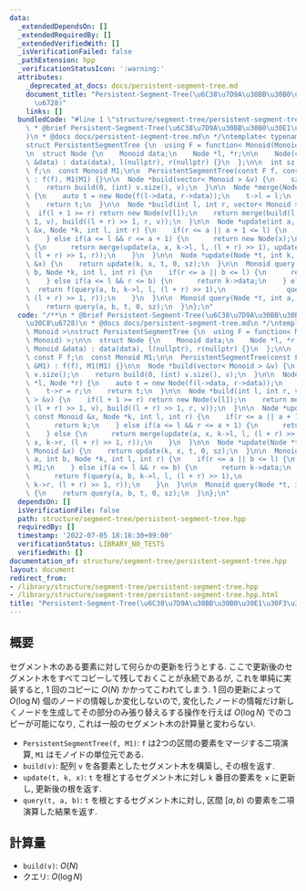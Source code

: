 ```yaml
---
data:
  _extendedDependsOn: []
  _extendedRequiredBy: []
  _extendedVerifiedWith: []
  _isVerificationFailed: false
  _pathExtension: hpp
  _verificationStatusIcon: ':warning:'
  attributes:
    _deprecated_at_docs: docs/persistent-segment-tree.md
    document_title: "Persistent-Segment-Tree(\u6C38\u7D9A\u30BB\u30B0\u30E1\u30F3\u30C8\
      \u6728)"
    links: []
  bundledCode: "#line 1 \"structure/segment-tree/persistent-segment-tree.hpp\"\n/**\n\
    \ * @brief Persistent-Segment-Tree(\u6C38\u7D9A\u30BB\u30B0\u30E1\u30F3\u30C8\u6728\
    )\n * @docs docs/persistent-segment-tree.md\n */\ntemplate< typename Monoid >\n\
    struct PersistentSegmentTree {\n  using F = function< Monoid(Monoid, Monoid) >;\n\
    \n  struct Node {\n    Monoid data;\n    Node *l, *r;\n\n    Node(const Monoid\
    \ &data) : data(data), l(nullptr), r(nullptr) {}\n  };\n\n  int sz;\n  const F\
    \ f;\n  const Monoid M1;\n\n  PersistentSegmentTree(const F f, const Monoid &M1)\
    \ : f(f), M1(M1) {}\n\n  Node *build(vector< Monoid > &v) {\n    sz = (int) v.size();\n\
    \    return build(0, (int) v.size(), v);\n  }\n\n  Node *merge(Node *l, Node *r)\
    \ {\n    auto t = new Node(f(l->data, r->data));\n    t->l = l;\n    t->r = r;\n\
    \    return t;\n  }\n\n  Node *build(int l, int r, vector< Monoid > &v) {\n  \
    \  if(l + 1 >= r) return new Node(v[l]);\n    return merge(build(l, (l + r) >>\
    \ 1, v), build((l + r) >> 1, r, v));\n  }\n\n  Node *update(int a, const Monoid\
    \ &x, Node *k, int l, int r) {\n    if(r <= a || a + 1 <= l) {\n      return k;\n\
    \    } else if(a <= l && r <= a + 1) {\n      return new Node(x);\n    } else\
    \ {\n      return merge(update(a, x, k->l, l, (l + r) >> 1), update(a, x, k->r,\
    \ (l + r) >> 1, r));\n    }\n  }\n\n  Node *update(Node *t, int k, const Monoid\
    \ &x) {\n    return update(k, x, t, 0, sz);\n  }\n\n  Monoid query(int a, int\
    \ b, Node *k, int l, int r) {\n    if(r <= a || b <= l) {\n      return M1;\n\
    \    } else if(a <= l && r <= b) {\n      return k->data;\n    } else {\n    \
    \  return f(query(a, b, k->l, l, (l + r) >> 1),\n               query(a, b, k->r,\
    \ (l + r) >> 1, r));\n    }\n  }\n\n  Monoid query(Node *t, int a, int b) {\n\
    \    return query(a, b, t, 0, sz);\n  }\n};\n"
  code: "/**\n * @brief Persistent-Segment-Tree(\u6C38\u7D9A\u30BB\u30B0\u30E1\u30F3\
    \u30C8\u6728)\n * @docs docs/persistent-segment-tree.md\n */\ntemplate< typename\
    \ Monoid >\nstruct PersistentSegmentTree {\n  using F = function< Monoid(Monoid,\
    \ Monoid) >;\n\n  struct Node {\n    Monoid data;\n    Node *l, *r;\n\n    Node(const\
    \ Monoid &data) : data(data), l(nullptr), r(nullptr) {}\n  };\n\n  int sz;\n \
    \ const F f;\n  const Monoid M1;\n\n  PersistentSegmentTree(const F f, const Monoid\
    \ &M1) : f(f), M1(M1) {}\n\n  Node *build(vector< Monoid > &v) {\n    sz = (int)\
    \ v.size();\n    return build(0, (int) v.size(), v);\n  }\n\n  Node *merge(Node\
    \ *l, Node *r) {\n    auto t = new Node(f(l->data, r->data));\n    t->l = l;\n\
    \    t->r = r;\n    return t;\n  }\n\n  Node *build(int l, int r, vector< Monoid\
    \ > &v) {\n    if(l + 1 >= r) return new Node(v[l]);\n    return merge(build(l,\
    \ (l + r) >> 1, v), build((l + r) >> 1, r, v));\n  }\n\n  Node *update(int a,\
    \ const Monoid &x, Node *k, int l, int r) {\n    if(r <= a || a + 1 <= l) {\n\
    \      return k;\n    } else if(a <= l && r <= a + 1) {\n      return new Node(x);\n\
    \    } else {\n      return merge(update(a, x, k->l, l, (l + r) >> 1), update(a,\
    \ x, k->r, (l + r) >> 1, r));\n    }\n  }\n\n  Node *update(Node *t, int k, const\
    \ Monoid &x) {\n    return update(k, x, t, 0, sz);\n  }\n\n  Monoid query(int\
    \ a, int b, Node *k, int l, int r) {\n    if(r <= a || b <= l) {\n      return\
    \ M1;\n    } else if(a <= l && r <= b) {\n      return k->data;\n    } else {\n\
    \      return f(query(a, b, k->l, l, (l + r) >> 1),\n               query(a, b,\
    \ k->r, (l + r) >> 1, r));\n    }\n  }\n\n  Monoid query(Node *t, int a, int b)\
    \ {\n    return query(a, b, t, 0, sz);\n  }\n};\n"
  dependsOn: []
  isVerificationFile: false
  path: structure/segment-tree/persistent-segment-tree.hpp
  requiredBy: []
  timestamp: '2022-07-05 18:16:30+09:00'
  verificationStatus: LIBRARY_NO_TESTS
  verifiedWith: []
documentation_of: structure/segment-tree/persistent-segment-tree.hpp
layout: document
redirect_from:
- /library/structure/segment-tree/persistent-segment-tree.hpp
- /library/structure/segment-tree/persistent-segment-tree.hpp.html
title: "Persistent-Segment-Tree(\u6C38\u7D9A\u30BB\u30B0\u30E1\u30F3\u30C8\u6728)"
---
```

## 概要

セグメント木のある要素に対して何らかの更新を行うとする. ここで更新後のセグメント木をすべてコピーして残しておくことが永続であるが, これを単純に実装すると, $1$ 回のコピーに $O(N)$ かかってこわれてしまう. $1$ 回の更新によって $O(\log N)$ 個のノードの情報しか変化しないので, 変化したノードの情報だけ新しくノードを生成してその部分のみ張り替えるする操作を行えば $O(\log N)$ でのコピーが可能になり, これは一般のセグメント木の計算量と変わらない.

* `PersistentSegmentTree(f, M1)`: `f` は2つの区間の要素をマージする二項演算, `M1` はモノイドの単位元である.
* `build(v)`: 配列 `v` を各要素としたセグメント木を構築し, その根を返す.
* `update(t, k, x)`: `t` を根とするセグメント木に対し `k` 番目の要素を `x` に更新し, 更新後の根を返す.
* `query(t, a, b)`: `t` を根とするセグメント木に対し, 区間 $[a, b)$ の要素を二項演算した結果を返す.

## 計算量

* `build(v)`: $O(N)$
* クエリ: $O(\log N)$ 
